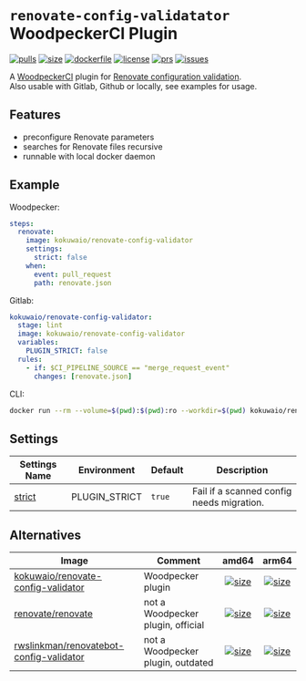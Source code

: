# `renovate-config-validatator` WoodpeckerCI Plugin

[![pulls](https://img.shields.io/docker/pulls/kokuwaio/renovate-config-validatator)](https://hub.docker.com/r/kokuwaio/renovate-config-validatator)
[![size](https://img.shields.io/docker/image-size/kokuwaio/renovate-config-validatator)](https://hub.docker.com/r/kokuwaio/renovate-config-validatator)
[![dockerfile](https://img.shields.io/badge/source-Dockerfile%20-blue)](https://git.kokuwa.io/woodpecker/renovate-config-validatator/src/branch/main/Dockerfile)
[![license](https://img.shields.io/badge/License-EUPL%201.2-blue)](https://git.kokuwa.io/woodpecker/renovate-config-validatator/src/branch/main/LICENSE)
[![prs](https://img.shields.io/gitea/pull-requests/open/woodpecker/renovate-config-validatator?gitea_url=https%3A%2F%2Fgit.kokuwa.io)](https://git.kokuwa.io/woodpecker/renovate-config-validatator/pulls)
[![issues](https://img.shields.io/gitea/issues/open/woodpecker/renovate-config-validatator?gitea_url=https%3A%2F%2Fgit.kokuwa.io)](https://git.kokuwa.io/woodpecker/renovate-config-validatator/issues)

A [WoodpeckerCI](https://woodpecker-ci.org) plugin for [Renovate configuration validation](https://docs.renovatebot.com/config-validation/).  
Also usable with Gitlab, Github or locally, see examples for usage.

## Features

- preconfigure Renovate parameters
- searches for Renovate files recursive
- runnable with local docker daemon

## Example

Woodpecker:

```yaml
steps:
  renovate:
    image: kokuwaio/renovate-config-validator
    settings:
      strict: false
    when:
      event: pull_request
      path: renovate.json
```

Gitlab:

```yaml
kokuwaio/renovate-config-validator:
  stage: lint
  image: kokuwaio/renovate-config-validator
  variables:
    PLUGIN_STRICT: false
  rules:
    - if: $CI_PIPELINE_SOURCE == "merge_request_event"
      changes: [renovate.json]
```

CLI:

```bash
docker run --rm --volume=$(pwd):$(pwd):ro --workdir=$(pwd) kokuwaio/renovate-config-validator
```

## Settings

| Settings Name  | Environment     | Default | Description                                                    |
| -------------- | --------------- | ------- | -------------------------------------------------------------- |
| [strict](https://docs.renovatebot.com/config-validation/#strict-mode) | PLUGIN_STRICT | `true` | Fail if a scanned config needs migration. |

## Alternatives

| Image                                                                                                       | Comment                           | amd64 | arm64 |
| ----------------------------------------------------------------------------------------------------------- | --------------------------------- |:-----:|:-----:|
| [kokuwaio/renovate-config-validator](https://hub.docker.com/r/kokuwaio/renovate-config-validator)           | Woodpecker plugin                 | [![size](https://img.shields.io/docker/image-size/kokuwaio/renovate-config-validator?arch=amd64&label=)](https://hub.docker.com/r/kokuwaio/renovate-config-validator)           | [![size](https://img.shields.io/docker/image-size/kokuwaio/renovate-config-validator?arch=arm64&label=)](https://hub.docker.com/r/kokuwaio/renovate-config-validator) |
| [renovate/renovate](https://hub.docker.com/r/renovate/renovate)                                             | not a Woodpecker plugin, official | [![size](https://img.shields.io/docker/image-size/renovate/renovate/latest?arch=amd64&label=)](https://hub.docker.com/r/renovate/renovate)                                      | [![size](https://img.shields.io/docker/image-size/renovate/renovate/latest?arch=arm64&label=)](https://hub.docker.com/r/renovate/renovate) |
| [rwslinkman/renovatebot-config-validator](https://hub.docker.com/r/rwslinkman/renovatebot-config-validator) | not a Woodpecker plugin, outdated | [![size](https://img.shields.io/docker/image-size/rwslinkman/renovatebot-config-validator?arch=amd64&label=)](https://hub.docker.com/r/rwslinkman/renovatebot-config-validator) | [![size](https://img.shields.io/docker/image-size/rwslinkman/renovatebot-config-validator?arch=arm64&label=)](https://hub.docker.com/r/rwslinkman/renovatebot-config-validator) |
